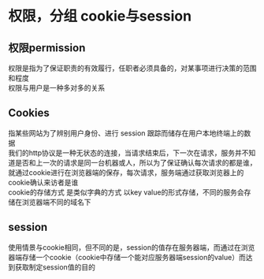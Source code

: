 <!--
 * @Author: your name
 * @Date: 2021-06-24 15:41:53
 * @LastEditTime: 2021-06-24 15:42:38
 * @LastEditors: Please set LastEditors
 * @Description: In User Settings Edit
 * @FilePath: \django-lession\lession7\user\权限-分组-cookie与session.md
-->
# 权限，分组 cookie与session

## 权限permission  

权限是指为了保证职责的有效履行，任职者必须具备的，对某事项进行决策的范围和程度  
权限与用户是一种多对多的关系  

## Cookies  

指某些网站为了辨别用户身份、进行 session 跟踪而储存在用户本地终端上的数据  
我们的http协议是一种无状态的连接，当请求结束后，下一次在请求，服务并不知道是否和上一次的请求是同一台机器或人，所以为了保证确认每次请求的都是谁，就通过cookie进行在浏览器端的保存，每次请求，服务端通过获取浏览器上的cookie确认来访者是谁  
cookie的存储方式 是类似字典的方式 以key value的形式存储，不同的服务会存储在浏览器端不同的域名下  

## session  

使用情景与cookie相同，但不同的是，session的值存在服务器端，而通过在浏览器端存储一个cookie（cookie中存储一个能对应服务器端session的value）而达到获取制定session值的目的
